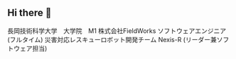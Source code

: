 ## Hi there 👋
長岡技術科学大学　大学院　M1
株式会社FieldWorks ソフトウェアエンジニア(フルタイム)
災害対応レスキューロボット開発チーム Nexis-R (リーダー兼ソフトウェア担当)
